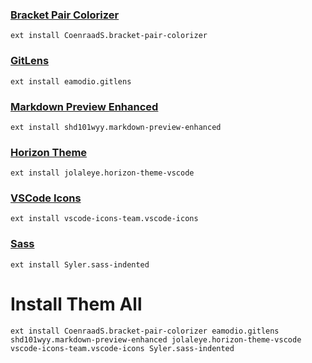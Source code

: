### [Bracket Pair Colorizer](https://marketplace.visualstudio.com/items?itemName=CoenraadS.bracket-pair-colorizer)
`ext install CoenraadS.bracket-pair-colorizer`

### [GitLens](https://marketplace.visualstudio.com/items?itemName=eamodio.gitlens)
`ext install eamodio.gitlens`

### [Markdown Preview Enhanced](https://marketplace.visualstudio.com/items?itemName=shd101wyy.markdown-preview-enhanced)
`ext install shd101wyy.markdown-preview-enhanced`

### [Horizon Theme](https://marketplace.visualstudio.com/items?itemName=jolaleye.horizon-theme-vscode)
`ext install jolaleye.horizon-theme-vscode`

### [VSCode Icons](https://marketplace.visualstudio.com/items?itemName=vscode-icons-team.vscode-icons)
`ext install vscode-icons-team.vscode-icons`

### [Sass](https://marketplace.visualstudio.com/items?itemName=Syler.sass-indented)
`ext install Syler.sass-indented`

# Install Them All
`ext install CoenraadS.bracket-pair-colorizer eamodio.gitlens shd101wyy.markdown-preview-enhanced jolaleye.horizon-theme-vscode vscode-icons-team.vscode-icons Syler.sass-indented`
